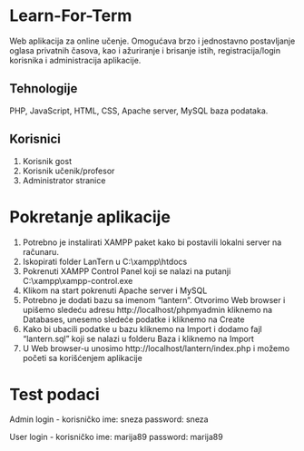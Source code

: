 # Learn-For-Term
Web aplikacija za online učenje. Omogućava brzo i jednostavno postavljanje oglasa privatnih časova, kao i ažuriranje i brisanje istih, registracija/login korisnika i
administracija aplikacije.

## Tehnologije 
PHP, JavaScript, HTML, CSS, Apache server, MySQL baza podataka. 

## Korisnici 
1. Korisnik gost
2. Korisnik učenik/profesor
3. Administrator stranice

# Pokretanje aplikacije 
1. Potrebno je instalirati XAMPP paket kako bi postavili lokalni server na računaru.
2. Iskopirati folder LanTern u C:\xampp\htdocs
3. Pokrenuti XAMPP Control Panel koji se nalazi na putanji C:\xampp\xampp-control.exe
4. Klikom na start pokrenuti Apache server i MySQL
5. Potrebno je dodati bazu sa imenom “lantern”. Otvorimo Web browser i upišemo sledeću adresu http://localhost/phpmyadmin kliknemo na Databases, unesemo sledeće 
   podatke i kliknemo na Create
6. Kako bi ubacili podatke u bazu kliknemo na Import i dodamo fajl “lantern.sql” koji se nalazi u folderu Baza i kliknemo na Import
7. U Web browser-u unosimo http://localhost/lantern/index.php i možemo početi sa korišćenjem aplikacije

# Test podaci 
Admin login - korisničko ime: sneza password: sneza

User login - korisničko ime: marija89 password: marija89
